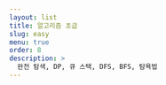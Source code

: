 ```yaml
---
layout: list
title: 알고리즘 초급
slug: easy
menu: true
order: 8
description: >
  완전 탐색, DP, 큐 스택, DFS, BFS, 탐욕법
---
```


